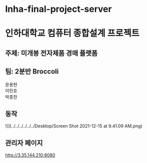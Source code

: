 # Inha-final-project-server

# 인하대학교 컴퓨터 종합설계 프로젝트

## 주제: 미개봉 전자제품 경매 플랫폼

## 팀: 2분반 Broccoli
윤용현<br>
이민호<br>
박종찬<br>

## 동작

![](../../../../../../Desktop/Screen Shot 2021-12-15 at 9.41.09 AM.png)

## 관리자 페이지
http://3.35.144.210:8080
